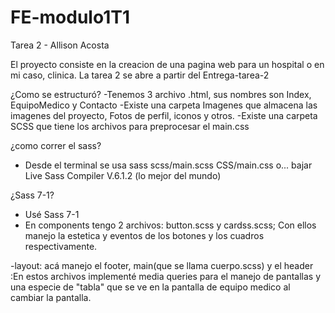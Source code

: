 # FE-modulo1T1

Tarea 2 - Allison Acosta

El proyecto consiste en la creacion de una pagina web para un hospital o en mi caso, clinica.
La tarea 2 se abre a partir del Entrega-tarea-2

¿Como se estructuró?
-Tenemos 3 archivo .html, sus nombres son Index, EquipoMedico y Contacto
-Existe una carpeta Imagenes que almacena las imagenes del proyecto, Fotos de perfil, iconos y otros.
-Existe una carpeta SCSS que tiene los archivos para preprocesar el main.css

¿como correr el sass?

- Desde el terminal se usa sass scss/main.scss CSS/main.css
  o... bajar Live Sass Compiler V.6.1.2 (lo mejor del mundo)

¿Sass 7-1?

- Usé Sass 7-1
- En components tengo 2 archivos: button.scss y cardss.scss;
  Con ellos manejo la estetica y eventos de los botones y los cuadros respectivamente.

-layout: acá manejo el footer, main(que se llama cuerpo.scss) y el header
:En estos archivos implementé media queries para el manejo de pantallas y
una especie de "tabla" que se ve en la pantalla de equipo medico al cambiar la pantalla.
